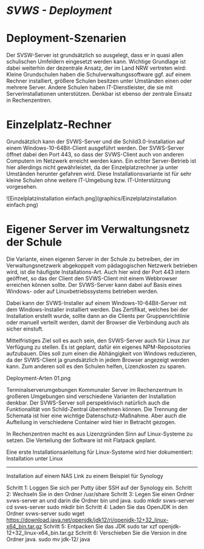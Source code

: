 
***SVWS - Deployment***
====================

# Deployment-Szenarien

Der SVSW-Server ist grundsätzlich so ausgelegt, dass er in quasi allen schulischen Umfeldern eingesetzt werden kann. 
Wichtige Grundlage ist dabei weiterhin der dezentrale Ansatz, der im Land NRW vertreten wird: 
Kleine Grundschulen haben die Schulverwaltungssoftware ggf. auf einem Rechner installiert, größere Schulen besitzen unter Umständen einen oder mehrere Server. 
Andere Schulen haben IT-Dienstleister, die sie mit Serverinstallationen unterstützen. Denkbar ist ebenso der zentrale Einsatz in Rechenzentren. 

# Einzelplatz-Rechner
Grundsätzlich kann der SVWS-Server und die Schild3.0-Installation auf einem Windows-10-64Bit-Client ausgeführt werden. 
Der SVWS-Server öffnet dabei den Port 443, so dass der SVWS-Client auch von anderen Computern im Netzwerk erreicht werden kann.
Ein echter Server-Betrieb ist hier allerdings nicht gewährleistet, da der Einzelplatzrechner ja unter Umständen herunter gefahren wird.
Diese Installationsvariante ist für sehr kleine Schulen ohne weitere IT-Umgebung bzw. IT-Unterstützung vorgesehen.

![Einzelplatzinstallation einfach.png](graphics/Einzelplatzinstallation einfach.png)

# Eigener Server im Verwaltungsnetz der Schule
Die Variante, einen eigenen Server in der Schule zu betreiben, der im Verwaltungsnetzwerk abgekoppelt vom pädagogischen Netzwerk betrieben wird, 
ist die häufigste Installations-Art. Auch hier wird der Port 443 intern geöffnet, so das der Client den SVWS-Client mit einem Webbrowser erreichen können sollte. 
Der SVWS-Server kann dabei auf Basis eines Windows- oder auf Linuxbetriebssystems betrieben werden. 


Dabei kann der SVWS-Installer auf einem Windows-10-64Bit-Server mit dem Windows-Installer installiert werden. 
Das Zertifikat, welches bei der Installation erstellt wurde, sollte dann an die Clients per Gruppenrichtlinie oder manuell verteilt werden, damit der Browser die Verbindung auch als sicher einstuft.

Mittelfristiges Ziel soll es auch sein, den SVWS-Server auch für Linux zur Verfügung zu stellen. Es ist geplant, dafür ein eigenes NPM-Reposotories aufzubauen. Dies soll zum einen die Abhängigkeit von Windows reduzieren, da der SVWS-Client ja grundsätzlich in jedem Browser angezeigt werden kann. Zum anderen soll es den Schulen helfen, Lizenzkosten zu sparen.

Deployment-Arten 01.png

Terminalserverumgebungen
Kommunaler Server im Rechenzentrum
In großeren Umgebungen sind verschiedene Varianten der Installation denkbar. Der SVWS-Server soll perspektivisch natürlich auch die Funktionalität von Schild-Zentral übernehmen können. Die Trennung der Schemata ist hier eine wichtige Datenschutz-Maßnahme. Aber auch die Aufteilung in verschiedene Container wird hier in Betracht gezogen.

In Rechenzentren macht es aus Lizenzgründen Sinn auf Linux-Systeme zu setzen. Die Verteilung der Software ist mit Flatpack geplant.

Eine erste Installationsanleitung für Linux-Systeme wird hier dokumentiert: Installation unter Linux


---

Installation auf einem NAS
Link zu einem Beispiel für Synology


Schritt 1: Loggen Sie sich per Putty über SSH auf der Synology ein.
Schritt 2: Wechseln Sie in den Ordner /usr/share
Schritt 3: Legen Sie einen Ordner svws-server an und darin die Ordner bin und java.
sudo mkdir svws-server
cd svws-server
sudo mkdir bin
Schritt 4: Laden Sie das OpenJDK in den Ordner svws-server
sudo wget https://download.java.net/openjdk/jdk12/ri/openjdk-12+32_linux-x64_bin.tar.gz
Schritt 5: Entpacken Sie das JDK
sudo tar xzf openjdk-12+32_linux-x64_bin.tar.gz
Schritt 6: Verschieben Sie die Version in dne Ordner java.
sudo mv jdk-12/ java